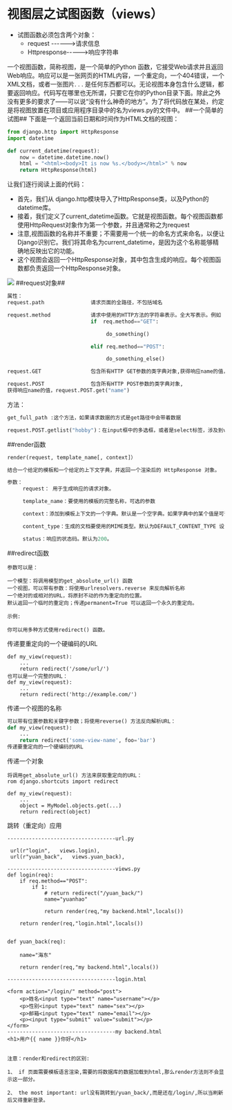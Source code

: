 # 视图层之试图函数（views） #

- 试图函数必须包含两个对象：
	- request ------>请求信息
	- Httpresponse----->响应字符串
	
一个视图函数，简称视图，是一个简单的Python 函数，它接受Web请求并且返回Web响应。响应可以是一张网页的HTML内容，一个重定向，一个404错误，一个XML文档，或者一张图片. . . 是任何东西都可以。无论视图本身包含什么逻辑，都要返回响应。代码写在哪里也无所谓，只要它在你的Python目录下面。除此之外没有更多的要求了——可以说“没有什么神奇的地方”。为了将代码放在某处，约定是将视图放置在项目或应用程序目录中的名为views.py的文件中。
##一个简单的试图##
下面是一个返回当前日期和时间作为HTML文档的视图：

```python
from django.http import HttpResponse
import datetime

def current_datetime(request):
    now = datetime.datetime.now()
    html = "<html><body>It is now %s.</body></html>" % now
    return HttpResponse(html)
```

让我们逐行阅读上面的代码：

- 首先，我们从 django.http模块导入了HttpResponse类，以及Python的datetime库。
- 接着，我们定义了current_datetime函数。它就是视图函数。每个视图函数都使用HttpRequest对象作为第一个参数，并且通常称之为request
- 注意,视图函数的名称并不重要；不需要用一个统一的命名方式来命名，以便让Django识别它。我们将其命名为current_datetime，是因为这个名称能够精确地反映出它的功能。
- 这个视图会返回一个HttpResponse对象，其中包含生成的响应。每个视图函数都负责返回一个HttpResponse对象。

![](http://images2015.cnblogs.com/blog/877318/201607/877318-20160725101445044-1768854009.jpg)
##request对象##

```python
属性：
request.path               请求页面的全路径，不包括域名

request.method             请求中使用的HTTP方法的字符串表示。全大写表示。例如
                           if  req.method=="GET":

                         		do_something()

              			   elif req.method=="POST":

                        		do_something_else()

request.GET                包含所有HTTP GET参数的类字典对象,获得响应name的值，request.GET.get("name")

request.POST               包含所有HTTP POST参数的类字典对象,
获得响应name的值，request.POST.get("name")	
```

方法：
```python
get_full_path :这个方法，如果请求数据的方式是get路径中会带着数据

request.POST.getlist("hobby")：在input框中的多选框，或者是select标签，涉及到values的值有多个，取到values的值，就用这个方法，如果还用上面的方法只会取到最后一个值。value只有一个的时候，用上面的方法即可。
```
##render函数

```python
render(request, template_name[, context]）

结合一个给定的模板和一个给定的上下文字典，并返回一个渲染后的 HttpResponse 对象。

参数：
     request： 用于生成响应的请求对象。

     template_name：要使用的模板的完整名称，可选的参数

     context：添加到模板上下文的一个字典。默认是一个空字典。如果字典中的某个值是可调用的，视图将在渲染模板之前调用它。

     content_type：生成的文档要使用的MIME类型。默认为DEFAULT_CONTENT_TYPE 设置的值。

     status：响应的状态码。默认为200。
```

##redirect函数

```pyhton
参数可以是：

一个模型：将调用模型的get_absolute_url() 函数
一个视图，可以带有参数：将使用urlresolvers.reverse 来反向解析名称
一个绝对的或相对的URL，将原封不动的作为重定向的位置。
默认返回一个临时的重定向；传递permanent=True 可以返回一个永久的重定向。

示例:

你可以用多种方式使用redirect() 函数。
```
传递要重定向的一个硬编码的URL

```pyhton
def my_view(request):
    ...
    return redirect('/some/url/')
也可以是一个完整的URL：
def my_view(request):
    ...
    return redirect('http://example.com/')
```
传递一个视图的名称

```python
可以带有位置参数和关键字参数；将使用reverse() 方法反向解析URL：　
def my_view(request):
    ...
    return redirect('some-view-name', foo='bar')
传递要重定向的一个硬编码的URL
```
传递一个对象

```pyhton
将调用get_absolute_url() 方法来获取重定向的URL：
rom django.shortcuts import redirect
 
def my_view(request):
    ...
    object = MyModel.objects.get(...)
    return redirect(object)
```
跳转（重定向）应用
```pyhton
-----------------------------------url.py

 url(r"login",   views.login),
 url(r"yuan_back",   views.yuan_back),

-----------------------------------views.py
def login(req):
    if req.method=="POST":
        if 1:
            # return redirect("/yuan_back/")
            name="yuanhao"

            return render(req,"my backend.html",locals())

    return render(req,"login.html",locals())


def yuan_back(req):

    name="海东"

    return render(req,"my backend.html",locals())

-----------------------------------login.html

<form action="/login/" method="post">
    <p>姓名<input type="text" name="username"></p>
    <p>性别<input type="text" name="sex"></p>
    <p>邮箱<input type="text" name="email"></p>
    <p><input type="submit" value="submit"></p>
</form>
-----------------------------------my backend.html
<h1>用户{{ name }}你好</h1>


注意：render和redirect的区别:

1、 if 页面需要模板语言渲染,需要的将数据库的数据加载到html,那么render方法则不会显示这一部分。

2、 the most important: url没有跳转到/yuan_back/,而是还在/login/,所以当刷新后又得重新登录。
```